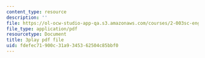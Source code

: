 ```yaml
---
content_type: resource
description: ''
file: https://ol-ocw-studio-app-qa.s3.amazonaws.com/courses/2-003sc-engineering-dynamics-fall-2011/fdefec71900c31a9345362504c85bbf0_1xJJu5p3dD0.pdf
file_type: application/pdf
resourcetype: Document
title: 3play pdf file
uid: fdefec71-900c-31a9-3453-62504c85bbf0
---
```

